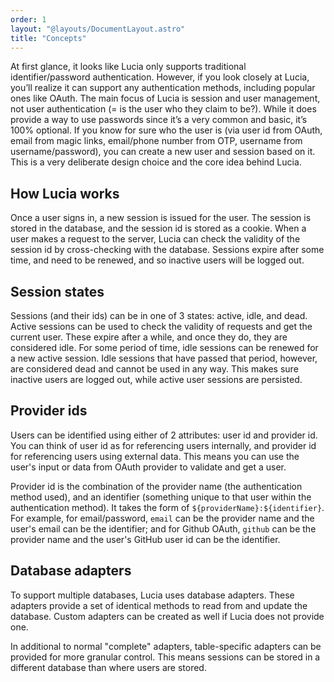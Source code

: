 ```yaml
---
order: 1
layout: "@layouts/DocumentLayout.astro"
title: "Concepts"
---
```


At first glance, it looks like Lucia only supports traditional identifier/password authentication. However, if you look closely at Lucia, you’ll realize it can support any authentication methods, including popular ones like OAuth. The main focus of Lucia is session and user management, not user authentication (= is the user who they claim to be?). While it does provide a way to use passwords since it’s a very common and basic, it’s 100% optional. If you know for sure who the user is (via user id from OAuth, email from magic links, email/phone number from OTP, username from username/password), you can create a new user and session based on it. This is a very deliberate design choice and the core idea behind Lucia.

## How Lucia works

Once a user signs in, a new session is issued for the user. The session is stored in the database, and the session id is stored as a cookie. When a user makes a request to the server, Lucia can check the validity of the session id by cross-checking with the database. Sessions expire after some time, and need to be renewed, and so inactive users will be logged out.

## Session states

Sessions (and their ids) can be in one of 3 states: active, idle, and dead. Active sessions can be used to check the validity of requests and get the current user. These expire after a while, and once they do, they are considered idle. For some period of time, idle sessions can be renewed for a new active session. Idle sessions that have passed that period, however, are considered dead and cannot be used in any way. This makes sure inactive users are logged out, while active user sessions are persisted.

## Provider ids

Users can be identified using either of 2 attributes: user id and provider id. You can think of user id as for referencing users internally, and provider id for referencing users using external data. This means you can use the user's input or data from OAuth provider to validate and get a user.

Provider id is the combination of the provider name (the authentication method used), and an identifier (something unique to that user within the authentication method). It takes the form of `${providerName}:${identifier}`. For example, for email/password, `email` can be the provider name and the user's email can be the identifier; and for Github OAuth, `github` can be the provider name and the user's GitHub user id can be the identifier.

## Database adapters

To support multiple databases, Lucia uses database adapters. These adapters provide a set of identical methods to read from and update the database. Custom adapters can be created as well if Lucia does not provide one.

In additional to normal "complete" adapters, table-specific adapters can be provided for more granular control. This means sessions can be stored in a different database than where users are stored.
